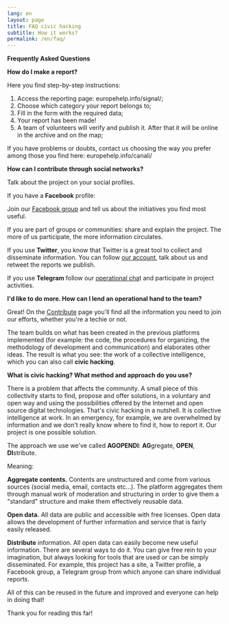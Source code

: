 ```yaml
---
lang: en
layout: page
title: FAQ civic hacking
subtitle: How it works?
permalink: /en/faq/
---
```


**Frequently Asked Questions**

**How do I make a report?**

Here you find step-by-step instructions:



1. Access the reporting page: europehelp.info/signal/;
2. Choose which category your report belongs to;
3. Fill in the form with the required data;
4. Your report has been made!
5. A team of volunteers will verify and publish it. After that it will be online in the archive and on the map;

If you have problems or doubts, contact us choosing the way you prefer among those you find here: europehelp.info/canali/

**How can I contribute through social networks?**

Talk about the project on your social profiles.

If you have a **Facebook** profile:

Join our [Facebook group](https://www.facebook.com/groups/{{site.author.facebook}}) and tell us about the initiatives you find most useful.

If you are part of groups or communities: share and explain the project. The more of us participate, the more information circulates.

If you use **Twitter**, you know that Twitter is a great tool to collect and disseminate information. You can follow [our account](https://https://twitter.com/{{site.author.twitter}}), talk about us and retweet the reports we publish.

If you use **Telegram** follow our [operational cha](https://t.me/ukraineinfohelp)t and participate in project activities.

**I'd like to do more. How can I lend an operational hand to the team?**

Great! On the [Contribute](https://europehelp.info/contribuisci/) page you'll find all the information you need to join our efforts, whether you're a techie or not.

The team builds on what has been created in the previous platforms implemented (for example: the code, the procedures for organizing, the methodology of development and communication) and elaborates other ideas. The result is what you see: the work of a collective intelligence, which you can also call **civic hacking**.

**What is civic hacking? What method and approach do you use?**

There is a problem that affects the community. A small piece of this collectivity starts to find, propose and offer solutions, in a voluntary and open way and using the possibilities offered by the Internet and open source digital technologies. That's civic hacking in a nutshell. It is collective intelligence at work. In an emergency, for example, we are overwhelmed by information and we don't really know where to find it, how to report it. Our project is one possible solution.

The approach we use we've called **AGOPENDI**: **AG**gregate, **OPEN**, **DI**stribute. 

Meaning:

**Aggregate **contents**.** Contents are unstructured and come from various sources (social media, email, contacts etc...). The platform aggregates them through manual work of moderation and structuring in order to give them a "standard" structure and make them effectively reusable data.

**Open **data**.** All data are public and accessible with free licenses. Open data allows the development of further information and service that is fairly easily released.

**Distribute** information. All open data can easily become new useful information. There are several ways to do it. You can give free rein to your imagination, but always looking for tools that are used or can be simply disseminated. For example, this project has a site, a Twitter profile, a Facebook group, a Telegram group from which anyone can share individual reports.

All of this can be reused in the future and improved and everyone can help in doing that!

Thank you for reading this far!
